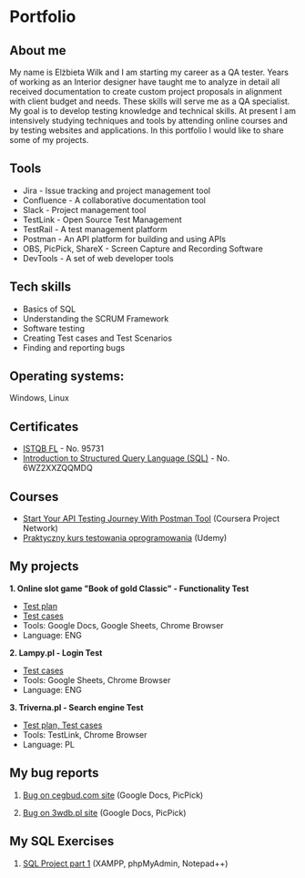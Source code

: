 # Portfolio
## About me
My name is Elżbieta Wilk and I am starting my career as a QA tester.
Years of working as an Interior designer have taught me to analyze in detail all received documentation to create custom project proposals in alignment with client budget and needs. These skills will serve me as a QA specialist. 
My goal is to develop testing knowledge and technical skills. At present I am intensively studying techniques and tools by attending online courses and by testing websites and applications. In this portfolio I would like to share some of my projects.
## Tools
- Jira - Issue tracking and project management tool
- Confluence - A collaborative documentation tool
- Slack - Project management tool
- TestLink - Open Source Test Management
- TestRail - A test management platform
- Postman - An API platform for building and using APIs
- OBS, PicPick, ShareX - Screen Capture and Recording Software
- DevTools - A set of web developer tools
## Tech skills
- Basics of SQL
- Understanding the SCRUM Framework
- Software testing
- Creating Test cases and Test Scenarios
- Finding and reporting bugs
## Operating systems: 
Windows, Linux 
## Certificates
- [ISTQB FL](https://www.gasq.org/en/certification/check-a-certificate.html) - No. 95731
- [Introduction to Structured Query Language (SQL)](https://www.coursera.org/account/accomplishments/certificate/6WZ2XXZQQMDQ) - No. 6WZ2XXZQQMDQ
## Courses
- [Start Your API Testing Journey With Postman Tool](https://www.coursera.org/account/accomplishments/certificate/F2TG4DMUQGHK) (Coursera Project Network)
- [Praktyczny kurs testowania oprogramowania](https://www.udemy.com/certificate/UC-490b9260-1228-4852-8988-e682d51fc4ec/) (Udemy)


## My projects

**1. Online slot game "Book of gold Classic" - Functionality Test**
- [Test plan](https://drive.google.com/file/d/1FCst8JzZHq9XHOZLnrS5BGNU1YPkz8qR/view?usp=sharing)
- [Test cases](https://docs.google.com/spreadsheets/d/1VO187ttuftSpm7QGoDKAgQgF25rIEWJfC2DKHK-4kU4/edit?usp=sharing)
- Tools: Google Docs, Google Sheets, Chrome Browser
- Language: ENG

**2. Lampy.pl - Login Test**
- [Test cases](https://docs.google.com/spreadsheets/d/18tJx9GNHSfzIksKfj5aN3RbH31UV2KHppMickWohcvc/edit?usp=sharing)
- Tools: Google Sheets, Chrome Browser
- Language: ENG

**3. Triverna.pl - Search engine Test**
- [Test plan, Test cases](https://drive.google.com/file/d/12kRwaigOSzSYDYxP5ID1OQY-1E2DheCL/view?usp=sharing)
- Tools: TestLink, Chrome Browser
- Language: PL



## My bug reports
1. [Bug on cegbud.com site](https://drive.google.com/file/d/1O8seFwDDyiUGVvEFejaEXajSewqwJsJb/view?usp=sharing) (Google Docs, PicPick)

2. [Bug on 3wdb.pl site](https://docs.google.com/document/d/1bEuD07Snl7-4OGtSBdWw-tUSqX-PqAgvHBU7d5ZzwAE/edit?usp=sharing) (Google Docs, PicPick)


## My SQL Exercises
1. [SQL Project part 1](https://drive.google.com/file/d/1ySS1GfjvhgpiUWIPEYrzAaLJbjEM3r-Z/view?usp=sharing) (XAMPP, phpMyAdmin, Notepad++)
